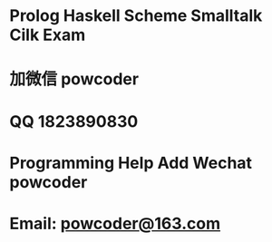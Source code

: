 # Prolog Haskell Scheme Smalltalk Cilk Exam
# 加微信 powcoder

# QQ 1823890830

# Programming Help Add Wechat powcoder

# Email: powcoder@163.com


